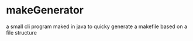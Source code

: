 # makeGenerator
a small cli program maked in java to quicky generate a makefile based on a file structure
